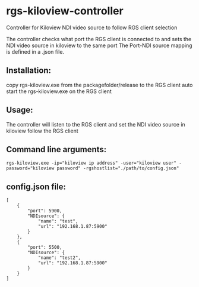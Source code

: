 # rgs-kiloview-controller
Controller for Kiloview NDI video source to follow RGS client selection

The controller checks what port the RGS client is connected to and sets the NDI video source in kiloview to the same port
The Port-NDI source mapping is defined in a .json file.

## Installation:
copy rgs-kiloview.exe from the packagefolder/release to the RGS client
auto start the rgs-kiloview.exe on the RGS client

## Usage:
The controller will listen to the RGS client and set the NDI video source in kiloview follow the RGS client

## Command line arguments:
```
rgs-kiloview.exe -ip="kiloview ip address" -user="kiloview user" -password="kiloview password" -rgshostlist="./path/to/config.json"
```

## config.json file:
```
[
    {
        "port": 5900,
        "NDIsource": {
            "name": "test",
            "url": "192.168.1.87:5900"
        }
    },
    {
        "port": 5500,
        "NDIsource": {
            "name": "test2",
            "url": "192.168.1.87:5900"
        }
    }
]
```
